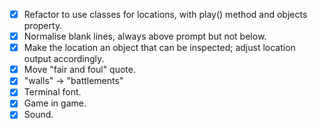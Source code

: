 * [x] Refactor to use classes for locations, with play() method and objects property.
* [x] Normalise blank lines, always above prompt but not below.
* [x] Make the location an object that can be inspected; adjust location output accordingly.
* [x] Move "fair and foul" quote.
* [x] "walls" -> "battlements"
* [x] Terminal font.
* [x] Game in game.
* [x] Sound.
